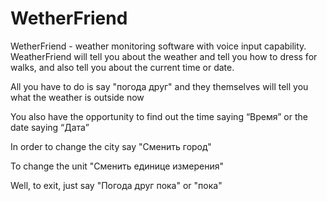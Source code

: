 # WetherFriend
WetherFriend - weather monitoring software with voice input capability.
WeatherFriend will tell you about the weather and tell you how to dress for walks, and also tell you about the current time or date.


All you have to do is say "погода друг"  and they themselves will tell you what the weather is outside now

You also have the opportunity to find out the time saying “Время” or the date saying “Дата”

In order to change the city say "Сменить город"

To change the unit "Сменить единице измерения"

Well, to exit, just say "Погода друг пока" or "пока"
